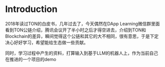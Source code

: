# Introduction

2018年读过TON的白皮书，几年过去了，今天偶然在DApp Learning微信群里面看到TON公链介绍，腾讯会议开了半小时之后才得空进去，介绍到TON和Blockchain的差异，瞬间觉得这个公链和其它的大不相同，很有意思，于是下定决心好好学习，希望能给生态做一些贡献。

同时，学习过程中产生的资料，打算输入到基于LLM的机器人上，作为当前自己在推进的一个项目的demo


